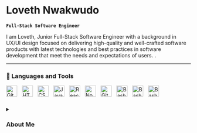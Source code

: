 
#  Loveth Nwakwudo

**`Full-Stack Software Engineer`**

I am Loveth, Junior Full-Stack Software Engineer with a background in UX/UI design focused on delivering high-quality and well-crafted software products with latest technologies and best practices in software development that meet the needs and expectations of users. .    

---

### 🧰 Languages and Tools



<img align="left" alt="Git" width="30px" style="padding-right:10px;" src="https://cdn.jsdelivr.net/gh/devicons/devicon/icons/git/git-original.svg" />
<img align="left" alt="HTML" width="30px" style="padding-right:10px;" src="https://cdn.jsdelivr.net/gh/devicons/devicon/icons/html5/html5-plain.svg" />
<img align="left" alt="CSS" width="30px" style="padding-right:10px;" src="https://cdn.jsdelivr.net/gh/devicons/devicon/icons/css3/css3-plain.svg" />
<img align="left" alt="JavaScript" width="30px" style="padding-right:10px;" src="https://cdn.jsdelivr.net/gh/devicons/devicon/icons/javascript/javascript-plain.svg" />
<img align="left" alt="React" width="30px" style="padding-right:10px;" src="https://cdn.jsdelivr.net/gh/devicons/devicon/icons/react/react-original.svg" />
<img align="left" alt="NodeJS" width="30px" style="padding-right:10px;" src="https://cdn.jsdelivr.net/gh/devicons/devicon/icons/nodejs/nodejs-original.svg" />
<img align="left" alt="GitHub" width="30px" style="padding-right:10px;" src="https://cdn.jsdelivr.net/gh/devicons/devicon/icons/github/github-original.svg" />
<img align="left" alt="Bash" width="30px" style="padding-right:10px;" src="https://cdn.jsdelivr.net/gh/devicons/devicon/icons/vuejs/vuejs-original.svg" />
<img align="left" alt="Bash" width="30px" style="padding-right:10px;" src="https://cdn.jsdelivr.net/gh/devicons/devicon/icons/react/react-original.svg" /> <img align="left" alt="Bash" width="30px" style="padding-right:10px;" src="https://cdn.jsdelivr.net/gh/devicons/devicon/icons/figma/figma-original.svg" />

 

                   
<br />

#




<details>
 <summary><h3>About Me</h3></summary>
  I have always had an interest in understanding how things work and finding ways to improve them. It was only natural that I was drawn to software engineering, where I can use my passion for problem-solving to develop elegant solutions that benefit individuals and organizations. I fell in love with the process of breaking down problems, finding and implementing solutions through code. My curiosity for how things work and how they can be improved drives me to constantly explore new ideas and solutions. 

I am currently gaining hands-on experience in multiple programming languages and software development principles through my studies at Coyotiv School of Software Engineering. Additionally, my experience in UX/UI design and  past degree in Business Administration has allowed me to approach software engineering from both a technical and a user-centered perspective.

I have  experience working on real course project using technologies like Javascript, HTML, CSS, Node.js, Vue.js, MongoDB, Docker and  also have experience deploying to cloud services such as Google Cloud Run.  

I am excited to continue learning and growing in the field and I am eager to bring my skills, experience, and passion to a company as a Junior Software Engineer and to work alongside experienced professionals to create innovative software solutions that drive business success.
  
  
